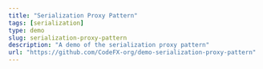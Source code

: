 ```yaml
---
title: "Serialization Proxy Pattern"
tags: [serialization]
type: demo
slug: serialization-proxy-pattern
description: "A demo of the serialization proxy pattern"
url: "https://github.com/CodeFX-org/demo-serialization-proxy-pattern"
---
```


